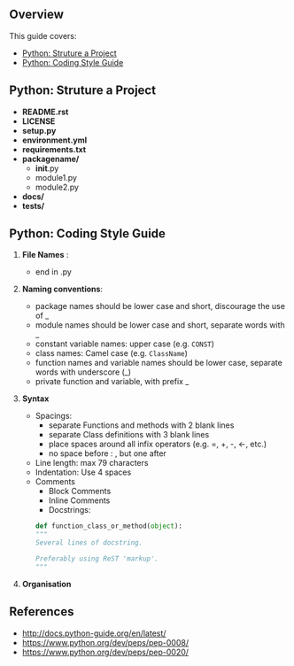 ## Overview
This guide covers: 
* [Python: Struture a Project](https://github.com/chenkonturek/CodingGuides/blob/master/Python_project_guide.md#python-struture-project)  
* [Python: Coding Style Guide](https://github.com/chenkonturek/CodingGuides/blob/master/Python_project_guide.md#python-coding-style-guide)


## Python: Struture a Project 

* **README.rst**
* **LICENSE**
* **setup.py**
* **environment.yml**
* **requirements.txt**
* **packagename/** 
  * __init__.py
  * module1.py
  * module2.py
* **docs/**
* **tests/**
  

## Python: Coding Style Guide 

1. **File Names** : 
   * end in .py 
2. **Naming conventions**: 
   * package names should be lower case and short, discourage the use of _ 
   * module names should be lower case and short, separate words with _ 
   * constant variable names: upper case (e.g. `CONST`)
   * class names: Camel case (e.g. `ClassName`) 
   * function names and variable names should be lower case, separate words with underscore (_) 
   * private function and variable, with prefix _  
   
3. **Syntax** 
    * Spacings:  
      * separate Functions and methods with 2 blank lines
      * separate Class definitions with 3 blank lines
      * place spaces around all infix operators (e.g. =, +, -, <-, etc.) 
      * no space before : , but one after 
    * Line length:  max 79 characters 
    * Indentation: Use 4 spaces  
    * Comments 
      * Block Comments  
      * Inline Comments   
      * Docstrings: 
      ```python 
      def function_class_or_method(object):
      """
      Several lines of docstring.

      Preferably using ReST 'markup'.
      """
      ```
      
 4. **Organisation** 

## References 
* http://docs.python-guide.org/en/latest/
* https://www.python.org/dev/peps/pep-0008/
* https://www.python.org/dev/peps/pep-0020/





